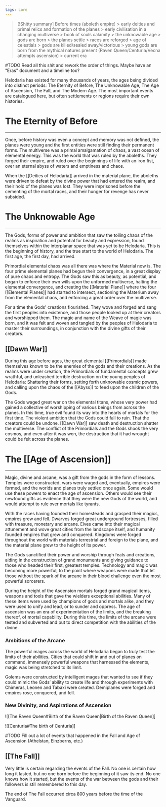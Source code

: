 ```yaml
---
tags: Lore
---
```

>[!Shitty summary]
>Before times (aboleth empire) > early deities and primal relics and formation of the planes > early civilisation in a changing multiverse > book of souls calamity > the unknowable age > gods are born > the planes settle > races are reforged > age of celestials > gods are killed/sealed away/victorious > young gods are born from the mythical natures present (Raven Queen/Centuria/Vecna attempts ascension) > current era

#TODO Read all this shit and rework the order of things. Maybe have an "Eras" document and a timeline too?



Helodaria has existed for many thousands of years, the ages being divided into distinct periods: The Eternity of Before, The Unknowable Age, The Age of Ascension, The Fall, and The Modern Age. The most important events are catalogued here, but often settlements or regions require their own histories.
# The Eternity of Before
---
Once, before history was even a concept and memory was not defined, the planes were young and the first entities were still finding their permanent forms. The multiverse was a primal amalgamation of chaos, a vast ocean of elemental energy. This was the world that was ruled by the aboleths. They forged their empire, and ruled over the beginnings of life with an iron fist, over an eternal abyss of waters and emptiness and chaos.

When the [[Deities of Helodaria]] arrived in the material plane, the aboleths were driven to defeat by the divine power that had entered the realm, and their hold of the planes was lost. They were imprisoned before the cementing of the mortal races, and their hunger for revenge has never subsided.
# The Unknowable Age
---
The Gods, forms of power and ambition that saw the toiling chaos of the realms as inspiration and potential for beauty and expression, found themselves within the interplanar space that was yet to be Helodaria. This is the beginning of history, and the true start to the world of Helodaria. The first age, the first day, had arrived. 

Primordial elemental chaos was all there was where the Material now is. The four prime elemental planes had begun their convergence, in a great display of pure chaos and entropy. The Gods saw this as beauty, as potential, and began to enforce their own wills upon the unformed multiverse, halting the elemental convergence, and creating the [[Material Plane]] where the four [[Elemental Planes]] had started to intersect, sectioning the Materium away from the elemental chaos, and enforcing a great order over the multiverse.

For a time the Gods' creations flourished. They wove and forged and sang the first peoples into existence, and those people looked up at their creators and worshipped them. The magic and name of the Weave of magic was born, and it was felt and woven and tangled by the peoples of Helodaria to master their surroundings, in conjunction with the divine gifts of their creators.
## [[Dawn War]]
During this age before ages, the great elemental [[Primordials]] made themselves known to be the enemies of the gods and their creations. As the realms were under creation, the Primordials of fundamental concepts grew wrathful, and unleashed terrible destruction on the young peoples of Helodaria: Shattering their forms, setting forth unknowable cosmic powers, and calling upon the chaos of the [[Abyss]] to feed upon the children of the Gods. 

The Gods waged great war on the elemental titans, whose very power had gained a collective of worshipping of various beings from across the planes. In this time, true evil found its way into the hearts of mortals for the first time. The violent ambition that the Gods could fall to ruin. That the creators could be undone. [[Dawn War]] saw death and destruction shatter the multiverse. The conflict of the Primordials and the Gods shook the very cosmos, and even after it was won, the destruction that it had wrought could be felt across the planes.
# The [[Age of Ascension]]
---
Magic, divine and arcane, was a gift from the gods in the form of lessons. Temples were constructed, wars were waged and, eventually, empires were formed, and the worlds and planes truly settled once again. Some would use these powers to enact the age of ascension. Others would see their newfound gifts as evidence that they were the new Gods of the world, and would attempt to rule over mortals like tyrants.

With the races having founded their homesteads and grasped their magics, empires grew and fell. Dwarves forged great underground fortresses, filled with treasure, monetary and arcane. Elves came into their magical attunement and wove great cities from the landscape itself, and humanity founded empires that grew and conquered. Kingdoms were forged throughout the world with materials terrestrial and foreign to the plane, and the material plane grew to the height of its power.

The Gods sanctified their power and worship through feats and creations, aiding in the construction of grand monuments and giving guidance to those who headed their first, greatest temples. Technology and magic was becoming more powerful, to the point where weapons were made that let those without the spark of the arcane in their blood challenge even the most powerful sorcerers.

During the height of the Ascension mortals forged grand magical items, weapons and tools that gave the wielders exceptional abilities. Many of these items were used by champions of gods and mortals alike, and they were used to unify and lead, or to sunder and oppress. The age of ascension was an era of experimentation of the limits, and the breaking thereof, of mortal capability. During this time, the limits of the arcane were tested and subverted and put to direct competition with the abilities of the divine.
### Ambitions of the Arcane
The powerful mages across the world of Helodaria began to truly test the limits of their abilities. Cities that could shift in and out of planes on command, immensely powerful weapons that harnessed the elements, magic was being stretched to its limit.

Golems were constructed by intelligent mages that wanted to see if they could mimic the Gods’ ability to create life and through experiments with Chimeras, Leonen and Tabaxi were created. Demiplanes were forged and empires rose, conquered, and fell.
### New Divinity, and Aspirations of Ascension
![[The Raven Queen#Birth of the Raven Queen|Birth of the Raven Queen]]

![[Centuria#The birth of Centuria]]

#TODO Fill out a lot of events that happened in the Fall and Age of Ascension (Athelstan, Einzberns, etc.)
## [[The Fall]]

Very little is certain regarding the events of the Fall. No one is certain how long it lasted, but no one born before the beginning of it saw its end. No one knows how it started, but the events of the war between the gods and their followers is still remembered to this day. 

The end of The Fall occurred circa 800 years before the time of the Vanguard.
